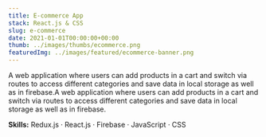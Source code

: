 ```yaml
---
title: E-commerce App
stack: React.js & CSS
slug: e-commerce
date: 2021-01-01T00:00:00+00:00
thumb: ../images/thumbs/ecommerce.png
featuredImg: ../images/featured/ecommerce-banner.png
---
```


A web application where users can add products in a cart and switch via routes to access different categories and save data in local storage as well as in firebase.A web application where users can add products in a cart and switch via routes to access different categories and save data in local storage as well as in firebase.

<b>Skills:</b> Redux.js · React.js · Firebase · JavaScript · CSS
